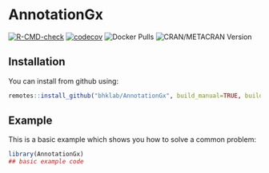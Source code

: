 
# AnnotationGx

<!-- badges: start -->
[![R-CMD-check](https://github.com/jjjermiah/AnnotationGx/actions/workflows/R-CMD-check.yaml/badge.svg)](https://github.com/jjjermiah/AnnotationGx/actions/workflows/R-CMD-check.yaml)
[![codecov](https://codecov.io/github/jjjermiah/AnnotationGx/graph/badge.svg?token=Nb1x0FcJoi)](https://codecov.io/github/jjjermiah/AnnotationGx)
![Docker Pulls](https://img.shields.io/docker/pulls/jjjermiah/annotationgx-r)
![CRAN/METACRAN Version](https://img.shields.io/cran/v/AnnotationGx)
<!-- badges: end -->



## Installation

You can install from github using:

``` r
remotes::install_github("bhklab/AnnotationGx", build_manual=TRUE, build_vignettes=TRUE)
```



## Example

This is a basic example which shows you how to solve a common problem:

``` r
library(AnnotationGx)
## basic example code
```

